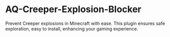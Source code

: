 # AQ-Creeper-Explosion-Blocker
Prevent Creeper explosions in Minecraft with ease. This plugin ensures safe exploration, easy to install, enhancing your gaming experience.
